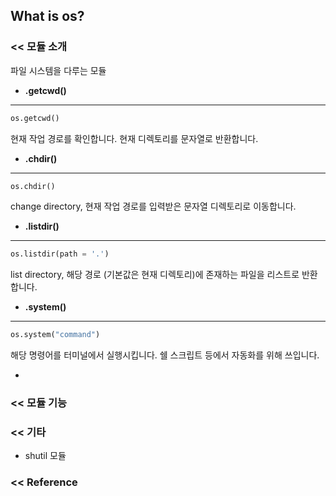 ## What is os?

### << 모듈 소개

파일 시스템을 다루는 모듈

* **.getcwd()**
***

```python
os.getcwd()
```

현재 작업 경로를 확인합니다. 현재 디렉토리를 문자열로 반환합니다.

* **.chdir()**
***

```python
os.chdir()
```

change directory, 현재 작업 경로를 입력받은 문자열 디렉토리로 이동합니다.

* **.listdir()**
***
```python
os.listdir(path = '.')
```

list directory, 해당 경로 (기본값은 현재 디렉토리)에 존재하는 파일을 리스트로 반환합니다.

* **.system()**
***
```python
os.system("command")
```

해당 명령어를 터미널에서 실행시킵니다. 쉘 스크립트 등에서 자동화를 위해 쓰입니다. 

* 

### << 모듈 기능

### << 기타

* shutil 모듈

### << Reference